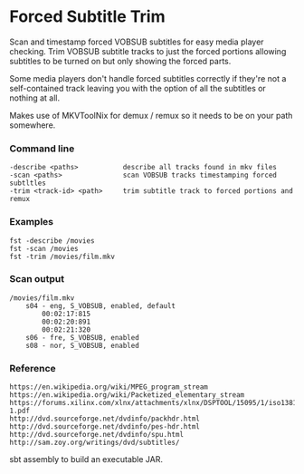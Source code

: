 # Forced Subtitle Trim
Scan and timestamp forced VOBSUB subtitles for easy media player checking. Trim VOBSUB subtitle tracks to just the forced portions allowing subtitles to be turned on but only showing the forced parts.

Some media players don't handle forced subtitles correctly if they're not a self-contained track leaving you with the option of all the subtitles or nothing at all.

Makes use of MKVToolNix for demux / remux so it needs to be on your path somewhere.
### Command line
```
-describe <paths>           describe all tracks found in mkv files
-scan <paths>               scan VOBSUB tracks timestamping forced subtltles
-trim <track-id> <path>     trim subtitle track to forced portions and remux
```
### Examples
```
fst -describe /movies
fst -scan /movies
fst -trim /movies/film.mkv
```
### Scan output 
```
/movies/film.mkv
	s04 - eng, S_VOBSUB, enabled, default
		00:02:17:815
		00:02:20:891
		00:02:21:320
	s06 - fre, S_VOBSUB, enabled
	s08 - nor, S_VOBSUB, enabled
```
### Reference
```
https://en.wikipedia.org/wiki/MPEG_program_stream
https://en.wikipedia.org/wiki/Packetized_elementary_stream
https://forums.xilinx.com/xlnx/attachments/xlnx/DSPTOOL/15095/1/iso13818-1.pdf
http://dvd.sourceforge.net/dvdinfo/packhdr.html
http://dvd.sourceforge.net/dvdinfo/pes-hdr.html
http://dvd.sourceforge.net/dvdinfo/spu.html
http://sam.zoy.org/writings/dvd/subtitles/
```
sbt assembly to build an executable JAR.
